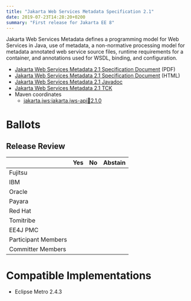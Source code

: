 ```yaml
---
title: "Jakarta Web Services Metadata Specification 2.1"
date: 2019-07-23T14:28:20+0200
summary: "First release for Jakarta EE 8"
---
```

Jakarta Web Services Metadata defines a programming model for Web Services in Java,
use of metadata, a non-normative processing model for metadata annotated web service
source files, runtime requirements for a container, and annotations used for WSDL,
binding, and configuration.

* [Jakarta Web Services Metadata 2.1 Specification Document](./jakarta.jws-spec-1.1.pdf) (PDF)
* [Jakarta Web Services Metadata 2.1 Specification Document](./jakarta.jws-spec-1.1.html) (HTML)
* [Jakarta Web Services Metadata 2.1 Javadoc](./apidocs)
* [Jakarta Web Services Metadata 2.1 TCK](http://download.eclipse.org/ee4j/jakartaee-tck/8.0.1/promoted/jaxwstck-2.3_latest.zip)
* Maven coordinates
  * [jakarta.jws:jakarta.jws-api:jar:2.1.0](https://search.maven.org/artifact/jakarta.jws/jakarta.jws-api/2.1.0/jar)

# Ballots

## Release Review


|                       |  Yes    | No      | Abstain  |
|-----------------------|---------|---------|----------|
|Fujitsu                |         |         |          |
|IBM                    |         |         |          |
|Oracle                 |         |         |          |
|Payara                 |         |         |          |
|Red Hat                |         |         |          |
|Tomitribe              |         |         |          |
|EE4J PMC               |         |         |          |
|Participant Members    |         |         |          |
|Committer Members      |         |         |          |


# Compatible Implementations

* Eclipse Metro 2.4.3
